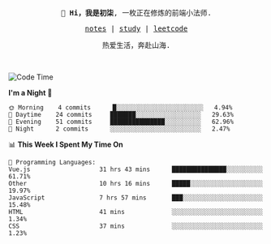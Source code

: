 <p align="center">
  <samp>
    <span><strong>👋 Hi，我是初柒</strong>,</span>
    <span>一枚正在修炼的前端小法师.</span>
  </samp>
</p>

<p align="center">
  <samp>
    <a href="https://www.wolai.com/dec-seven/wyPFvMTwAcD9muc6RMfThB">notes</a> |
    <a href="https://github.com/dec-seven/fe-study">study</a> |
    <a href="https://leetcode.cn/u/dec-seven/">leetcode</a>
  </samp>
</p>
<p align="center">
  <samp>
    <span>热爱生活，奔赴山海.</span>
  </samp>
</p>
<br>

<!--START_SECTION:waka-->
![Code Time](http://img.shields.io/badge/Code%20Time-310%20hrs%2040%20mins-blue)

**I'm a Night 🦉** 

```text
🌞 Morning    4 commits      █░░░░░░░░░░░░░░░░░░░░░░░░   4.94% 
🌆 Daytime    24 commits     ███████░░░░░░░░░░░░░░░░░░   29.63% 
🌃 Evening    51 commits     ███████████████░░░░░░░░░░   62.96% 
🌙 Night      2 commits      ░░░░░░░░░░░░░░░░░░░░░░░░░   2.47%

```


📊 **This Week I Spent My Time On** 

```text
💬 Programming Languages: 
Vue.js                   31 hrs 43 mins      ███████████████░░░░░░░░░░   61.71% 
Other                    10 hrs 16 mins      █████░░░░░░░░░░░░░░░░░░░░   19.97% 
JavaScript               7 hrs 57 mins       ███░░░░░░░░░░░░░░░░░░░░░░   15.48% 
HTML                     41 mins             ░░░░░░░░░░░░░░░░░░░░░░░░░   1.34% 
CSS                      37 mins             ░░░░░░░░░░░░░░░░░░░░░░░░░   1.23%

```


<!--END_SECTION:waka-->

